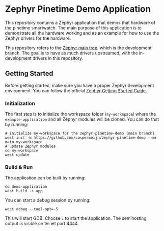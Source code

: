 # Zephyr Pinetime Demo Application

This repository contains a Zephyr application that demos that hardware 
of the pinetime smartwatch. The main purpose of this application is to 
demonstrate all the hardware working and as an example for how to use 
the Zephyr drivers for the hardware.

This repository refers to the [Zephyr main tree][zephyr], which is the 
development branch. The goal is to have as much drivers upstreamed, with
the in-development drivers in this repository. 

[zephyr]: https://github.com/zephyrproject-rtos/zephyr

## Getting Started

Before getting started, make sure you have a proper Zephyr development
environment. You can follow the official
[Zephyr Getting Started Guide](https://docs.zephyrproject.org/latest/getting_started/index.html).

### Initialization

The first step is to initialize the workspace folder (``my-workspace``) where
the ``example-application`` and all Zephyr modules will be cloned. You can do
that by running:

```shell
# initialize my-workspace for the zephyr-pinetime-demo (main branch)
west init -m https://github.com/caspermeijn/zephyr-pinetime-demo --mr main my-workspace
# update Zephyr modules
cd my-workspace
west update
```

### Build & Run

The application can be built by running:

```shell
cd demo-application
west build -s app
```

You can start a debug session by running:

```shell
west debug --tool-opt=-S
```

This will start GDB. Choose `c` to start the application. 
The semihosting output is visible on telnet port 4444.
